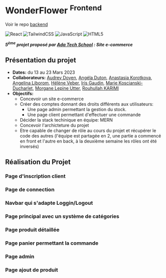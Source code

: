 # WonderFlower <sup>Frontend</sup>
Voir le repo [backend](https://github.com/adatechschool/projet_collectif_vente_de_fleurs-BACKEND)

![React](https://img.shields.io/badge/react-%2320232a.svg?style=for-the-badge&logo=react&logoColor=%2361DAFB)
![TailwindCSS](https://img.shields.io/badge/tailwindcss-%2338B2AC.svg?style=for-the-badge&logo=tailwind-css&logoColor=white)
![JavaScript](https://img.shields.io/badge/javascript-%23323330.svg?style=for-the-badge&logo=javascript&logoColor=%23F7DF1E)
![HTML5](https://img.shields.io/badge/html5-%23E34F26.svg?style=for-the-badge&logo=html5&logoColor=white)

__*5<sup>ème</sup> projet proposé par [Ada Tech School](https://adatechschool.fr/) : Site e-commerce*__

## Présentation du projet 
- __Dates:__ du 13 au 23 Mars 2023
- __Collaborateurs:__ [Audrey Doyen](https://github.com/Dre-Drey), [Angéla Duton](https://github.com/Angy41), [Anastasia Korotkova](https://github.com/Nastiakor), [Angelina Liborom](https://github.com/AngelinaLbm), [Hélène Veber](https://github.com/HeleneVeber), [Iris Gaudin](https://github.com/irisgaudin), [Marie Koscianski-Ducharlet](https://github.com/MarieKosDuc), [Morgane Lepine Utter](https://github.com/morganelepine), [Rouhullah KARIMI](https://github.com/Huor97)
- __Objectifs:__ 
  - Concevoir un site e-commerce 
  - Créer des comptes donnant des droits différents aux utilisateurs: 
      - Une page admin permettant la gestion du stock.
      - Une page client permettant d'effectuer une commande
  - Décider la stack techinique en équipe: MERN
  - Concevoir l'archicteture du projet
  - Etre capable de changer de rôle au cours du projet et récupérer le code des autres (l'équipe est partagée en 2, une partie a commencé en front et l'autre en back, à la deuxième semaine les rôles ont été inversés)

## Réalisation du Projet
### Page d'inscription client

### Page de connection

### Navbar qui s'adapte Loggin/Logout

### Page principal avec un système de catégories

### Page produit détaillée

### Page panier permettant la commande

### Page admin

### Page ajout de produit

